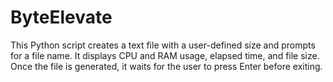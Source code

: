 # ByteElevate
This Python script creates a text file with a user-defined size and prompts for a file name. It displays CPU and RAM usage, elapsed time, and file size. Once the file is generated, it waits for the user to press Enter before exiting.
